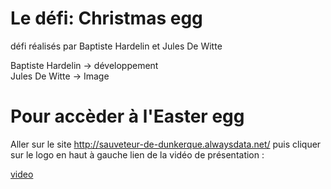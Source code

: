 # Le défi: Christmas egg

défi réalisés par Baptiste Hardelin et Jules De Witte

Baptiste Hardelin -> développement <br />
Jules De Witte -> Image


# Pour accèder à l'Easter egg
Aller sur le site http://sauveteur-de-dunkerque.alwaysdata.net/ puis cliquer sur le logo en haut à gauche lien de la vidéo de présentation :

<a href="noticeDeDeclanchement.gif">video</a>